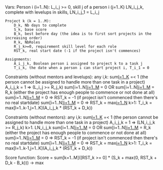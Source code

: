 Vars:
	Person i (i=1..N):
		L_i_j >= 0, skill j of a person i (j=1..K)
		LN_i_j_k, complete with levelups in skills, LN_i_j_1 = L_i_j
	
	Project k (k = 1..M):
		D_k, Nb days to complete
		S_k, base score
		B_k, best before day (the idea is to first sort projects in the increasing order)
		R_k, NbRoles
		R_j_k>=0, requirement skill level for each role
		RST_k, real start date (-1 if the project isn't commences)
		
	Assignments:
		A_i_j_k, Boolean person i assigned to project k to a task j
		T_i_k, the date when a person i can start project i, T_i_1 = 0
		
Constraints (without mentors and levelups):
	any i,k: sum[l=1..K](A_i_j_k) =< 1 (the person cannot be assigned to handle more than one task in a project)
	A_i_j_k = 1 => (L_i_j >= R_j_k)
	sum[i=1..N][j=1..M](A_i_j_k) = 0 OR sum[i=1..N][j=1..M](A_i_j_k) = R_k (either the project has enough people to commence or not done at all)
	sum[i=1..N][j=1..M](A_i_j_k) = 0 => RST_k = -1 (if project isn't commenced then there's no real startdate)
	sum[i=1..N][j=1..M](A_i_j_k) = 0 => RST_k = max[i=1..N](T_i_k)
	k>1: T_i_k = max[l=1..k-1,j=1..K](A_i_j_k * (RST_k + D_k))
	
Constraints (without mentors):
	any i,k: sum[l=1..K](A_i_j_k) =< 1 (the person cannot be assigned to handle more than one task in a project)
	A_i_j_k = 1 => (LN_i_j_k >= R_j_k)
	k>1. LN_i_j_k
	sum[i=1..N][j=1..M](A_i_j_k) = 0 OR sum[i=1..N][j=1..M](A_i_j_k) = R_k (either the project has enough people to commence or not done at all)
	sum[i=1..N][j=1..M](A_i_j_k) = 0 => RST_k = -1 (if project isn't commenced then there's no real startdate)
	sum[i=1..N][j=1..M](A_i_j_k) = 0 => RST_k = max[i=1..N](T_i_k)
	k>1: T_i_k = max[l=1..k-1,j=1..K](A_i_j_k * (RST_k + D_k))
	
Score function:
	Score = sum[k=1..M]([RST_k >= 0] * (S_k + max(0, RST_k + D_k - B_k))) -> max
	
